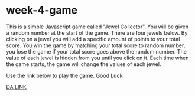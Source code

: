 # week-4-game

This is a simple Javascript game called "Jewel Collector".
You will be given a random number at the start of the game.
There are four jewels below. By clicking on a jewel you will add a specific amount of points to your total score.
You win the game by matching your total score to random number, you lose the game if your total score goes above the random number.
The value of each jewel is hidden from you until you click on it.
Each time when the game starts, the game will change the values of each jewel.

Use the link below to play the game.  Good Luck!

[DA LINK]( https://wpk12345.github.io/week-4-game/)